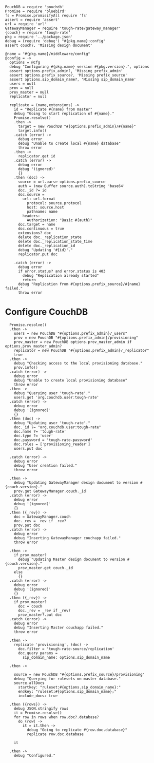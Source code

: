     PouchDB = require 'pouchdb'
    Promise = require 'bluebird'
    fs = Promise.promisifyAll require 'fs'
    assert = require 'assert'
    url = require 'url'
    GatewayManager = require 'tough-rate/gateway_manager'
    {couch} = require 'tough-rate'
    pkg = require '../package.json'
    debug = (require 'debug') "#{pkg.name}:config"
    assert couch?, 'Missing design document'

    @name = "#{pkg.name}/middleware/config"
    @config = ->
      options = @cfg
      debug "Configuring #{pkg.name} version #{pkg.version}.", options
      assert options.prefix_admin?, 'Missing prefix_admin'
      assert options.prefix_source?, 'Missing prefix_source'
      assert options.sip_domain_name?, 'Missing sip_domain_name'
      users = null
      prov = null
      prov_master = null
      replicator = null

      replicate = (name,extensions) ->
        id = "Replicate #{name} from master"
        debug "Going to start replication of #{name}."
        Promise.resolve()
        .then ->
          target = new PouchDB "#{options.prefix_admin}/#{name}"
          target.info()
        .catch (error) ->
          debug error
          debug "Unable to create local #{name} database"
          throw error
        .then ->
          replicator.get id
        .catch (error) ->
          debug error
          debug '(ignored)'
          {}
        .then (doc) ->
          source = url.parse options.prefix_source
          auth = (new Buffer source.auth).toString 'base64'
          doc._id ?= id
          doc.source =
            url: url.format
              protocol: source.protocol
              host: source.host
              pathname: name
            headers:
              Authorization: "Basic #{auth}"
          doc.target = name
          doc.continuous = true
          extensions? doc
          delete doc._replication_state
          delete doc._replication_state_time
          delete doc._replication_id
          debug "Updating '#{id}'."
          replicator.put doc

        .catch (error) ->
          debug error
          if error.status? and error.status is 403
            debug "Replication already started"
            return
          debug "Replication from #{options.prefix_source}/#{name} failed."
          throw error

Configure CouchDB
=================

      Promise.resolve()
      .then ->
        users = new PouchDB "#{options.prefix_admin}/_users"
        prov = new PouchDB "#{options.prefix_admin}/provisioning"
        prov_master = new PouchDB options.prov_master_admin if options.prov_master_admin?
        replicator = new PouchDB "#{options.prefix_admin}/_replicator"
        true
      .then ->
        debug "Checking access to the local provisioning database."
        prov.info()
      .catch (error) ->
        debug error
        debug "Unable to create local provisioning database"
        throw error
      .then ->
        debug "Querying user 'tough-rate'."
        users.get 'org.couchdb.user:tough-rate'
      .catch (error) ->
        debug error
        debug '(ignored)'
        {}
      .then (doc) ->
        debug "Updating user 'tough-rate'."
        doc._id ?= "org.couchdb.user:tough-rate"
        doc.name ?= 'tough-rate'
        doc.type ?= 'user'
        doc.password = 'tough-rate-password'
        doc.roles = ['provisioning_reader']
        users.put doc

      .catch (error) ->
        debug error
        debug "User creation failed."
        throw error

      .then ->
        debug "Updating GatewayManager design document to version #{couch.version}."
        prov.get GatewayManager.couch._id
      .catch (error) ->
        debug error
        debug '(ignored)'
        {}
      .then ({_rev}) ->
        doc = GatewayManager.couch
        doc._rev = _rev if _rev?
        prov.put doc
      .catch (error) ->
        debug error
        debug "Inserting GatewayManager couchapp failed."
        throw error

      .then ->
        if prov_master?
          debug "Updating Master design document to version #{couch.version}."
          prov_master.get couch._id
        else
          {}
      .catch (error) ->
        debug error
        debug '(ignored)'
        {}
      .then ({_rev}) ->
        if prov_master?
          doc = couch
          doc._rev = _rev if _rev?
          prov_master?.put doc
      .catch (error) ->
        debug error
        debug "Inserting Master couchapp failed."
        throw error

      .then ->
        replicate 'provisioning', (doc) ->
          doc.filter = 'tough-rate-source/replication'
          doc.query_params =
            sip_domain_name: options.sip_domain_name

      .then ->

        source = new PouchDB "#{options.prefix_source}/provisioning"
        debug "Querying for rulesets on master database."
        source.allDocs
          startkey: "ruleset:#{options.sip_domain_name}:"
          endkey: "ruleset:#{options.sip_domain_name};"
          include_docs: true

      .then ({rows}) ->
        debug JSON.stringify rows
        it = Promise.resolve()
        for row in rows when row.doc?.database?
          do (row) ->
            it = it.then ->
              debug "Going to replicate #{row.doc.database}"
              replicate row.doc.database

        it

      .then ->
        debug "Configured."
